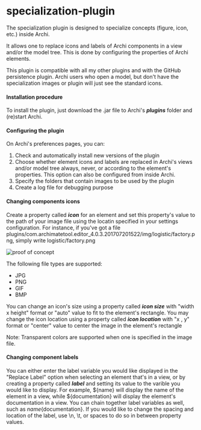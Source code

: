 # specialization-plugin
The specialization plugin is designed to specialize concepts (figure, icon, etc.) inside Archi.

It allows one to replace icons and labels of Archi components in a view and/or the model tree. This is done by configuring the properties of Archi elements. 

This plugin is compatible with all my other plugins and with the GitHub persistence plugin. Archi users who open a model, but don't have the specialization images or plugin will just see the standard icons.

#### Installation procedure
To install the plugin, just download the .jar file to Archi's **_plugins_** folder and (re)start Archi.

#### Configuring the plugin
On Archi's preferences pages, you can:
1. Check and automatically install new versions of the plugin
2. Choose whether element icons and labels are replaced in Archi's views and/or model tree always, never, or according to the element's properties. This option can also be configured from inside Archi. 
3. Specify the folders that contain images to be used by the plugin
4. Create a log file for debugging purpose

#### Changing components icons
Create a property called **_icon_** for an element and set this property's value to the path of your image file using the locatin specified in your settings configuration. 
For instance, if you've got a file plugins/com.archimatetool.editor_4.0.3.201707201522/img/logistic/factory.png, simply write logistic/factory.png

![proof of concept](https://user-images.githubusercontent.com/9281982/29636398-b9bebcd6-8850-11e7-8abf-83915abdfde8.png) 

The following file types are supported:
* JPG
* PNG 
* GIF
* BMP

You can change an icon's size using a property called **_icon size_** with "width x height" format or "auto" value to fit to the element's rectangle.
You may change the icon location using a property called **_icon location_** with "x , y" format or "center" value to center the image in the element's rectangle

Note: Transparent colors are supported when one is specified in the image file.

#### Changing component labels
You can either enter the label variable you would like displayed in the "Replace Label" option when selecting an element that's in a view, or by creating a property called **_label_** and setting its value to the varible you would like to display. 
For example, ${name} will display the name of the element in a view, while ${documentation} will display the element's documentation in a view. You can chain together label variables as well, such as ${name}${documentation}. If you would like to change the spacing and location of the label, use \n, \t, or spaces to do so in between property values. 

